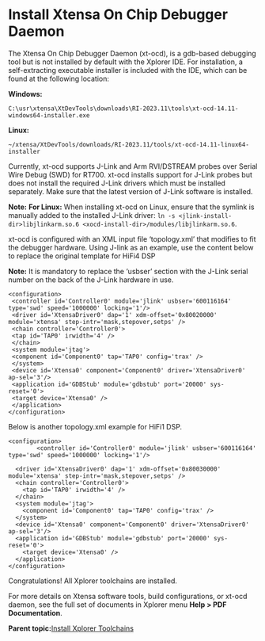 # Install Xtensa On Chip Debugger Daemon

The Xtensa On Chip Debugger Daemon \(xt-ocd\), is a gdb-based debugging tool but is not installed by default with the Xplorer IDE. For installation, a self-extracting executable installer is included with the IDE, which can be found at the following location:

**Windows:**

`C:\usr\xtensa\XtDevTools\downloads\RI-2023.11\tools\xt-ocd-14.11-windows64-installer.exe`

**Linux:**

`~/xtensa/XtDevTools/downloads/RI-2023.11/tools/xt-ocd-14.11-linux64-installer`

Currently, xt-ocd supports J-Link and Arm RVI/DSTREAM probes over Serial Wire Debug \(SWD\) for RT700. xt-ocd installs support for J-Link probes but does not install the required J-Link drivers which must be installed separately. Make sure that the latest version of J-Link software is installed.

**Note:** **For Linux:** When installing xt-ocd on Linux, ensure that the symlink is manually added to the installed J-Link driver: `ln -s <jlink-install-dir>libjlinkarm.so.6 <xocd-install-dir>/modules/libjlinkarm.so.6`.

xt-ocd is configured with an XML input file ‘topology.xml’ that modifies to fit the debugger hardware. Using J-link as an example, use the content below to replace the original template for HiFi4 DSP

**Note:** It is mandatory to replace the ‘usbser’ section with the J-Link serial number on the back of the J-Link hardware in use.

```
<configuration>
 <controller id='Controller0' module='jlink' usbser='600116164' type='swd' speed='1000000' locking='1'/>
 <driver id='XtensaDriver0' dap='1' xdm-offset='0x80020000' module='xtensa' step-intr='mask,stepover,setps' />
 <chain controller='Controller0'>
 <tap id='TAP0' irwidth='4' />
 </chain>
 <system module='jtag'>
 <component id='Component0' tap='TAP0' config='trax' />
 </system>
 <device id='Xtensa0' component='Component0' driver='XtensaDriver0' ap-sel='3'/>
 <application id='GDBStub' module='gdbstub' port='20000' sys-reset='0'>
 <target device='Xtensa0' />
 </application>
</configuration>

```

Below is another topology.xml example for HiFi1 DSP.

```
<configuration>
        <controller id='Controller0' module='jlink' usbser='600116164' type='swd' speed='1000000' locking='1'/>

  <driver id='XtensaDriver0' dap='1' xdm-offset='0x80030000' module='xtensa' step-intr='mask,stepover,setps' />
  <chain controller='Controller0'>
    <tap id='TAP0' irwidth='4' />
  </chain>
  <system module='jtag'>
    <component id='Component0' tap='TAP0' config='trax' />
  </system>
  <device id='Xtensa0' component='Component0' driver='XtensaDriver0' ap-sel='3'/>
  <application id='GDBStub' module='gdbstub' port='20000' sys-reset='0'>
    <target device='Xtensa0' />
  </application>
</configuration>

```

Congratulations! All Xplorer toolchains are installed.

For more details on Xtensa software tools, build configurations, or xt-ocd daemon, see the full set of documents in Xplorer menu **Help \> PDF Documentation**.

**Parent topic:**[Install Xplorer Toolchains](../topics/install_xplorer_toolchains.md)

